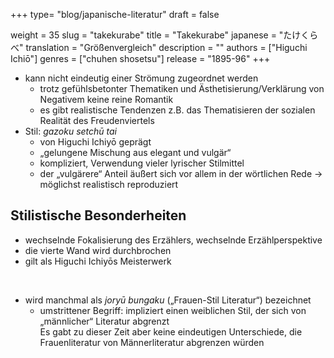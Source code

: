 +++
type= "blog/japanische-literatur"
draft = false

weight = 35
slug = "takekurabe"
title = "Takekurabe"
japanese = "たけくらべ"
translation = "Größenvergleich"
description = ""
authors = ["Higuchi Ichiō"]
genres = ["chuhen shosetsu"]
release = "1895-96"
+++

- kann nicht eindeutig einer Strömung zugeordnet werden
  - trotz gefühlsbetonter Thematiken und Ästhetisierung/Verklärung von Negativem keine reine Romantik
  - es gibt realistische Tendenzen z.B. das Thematisieren der sozialen Realität des Freudenviertels
- Stil: _gazoku setchū tai_
  - von Higuchi Ichiyō geprägt
  - „gelungene Mischung aus elegant und vulgär“
  - kompliziert, Verwendung vieler lyrischer Stilmittel
  - der „vulgärere“ Anteil äußert sich vor allem in der wörtlichen Rede -> möglichst realistisch reproduziert

## Stilistische Besonderheiten

- wechselnde Fokalisierung des Erzählers, wechselnde Erzählperspektive
- die vierte Wand wird durchbrochen
- gilt als Higuchi Ichiyōs Meisterwerk

 
- wird manchmal als _joryū bungaku_ („Frauen-Stil Literatur“) bezeichnet
  - umstrittener Begriff: impliziert einen weiblichen Stil, der sich von „männlicher“ Literatur abgrenzt  
    Es gabt zu dieser Zeit aber keine eindeutigen Unterschiede, die Frauenliteratur von Männerliteratur abgrenzen würden
